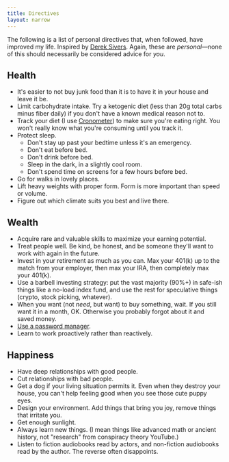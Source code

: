 ```yaml
---
title: Directives
layout: narrow
---
```


The following is a list of personal directives that, when followed, have improved my life. Inspired by [Derek Sivers](https://sive.rs/d1). Again, these are _personal_—none of this should necessarily be considered advice for _you_.

## Health

- It's easier to not buy junk food than it is to have it in your house and leave it be.
- Limit carbohydrate intake. Try a ketogenic diet (less than 20g total carbs minus fiber daily) if you don't have a known medical reason not to.
- Track your diet (I use [Cronometer](https://cronometer.com)) to make sure you're eating right. You won't really know what you're consuming until you track it.
- Protect sleep.
  - Don't stay up past your bedtime unless it's an emergency.
  - Don't eat before bed.
  - Don't drink before bed.
  - Sleep in the dark, in a slightly cool room.
  - Don't spend time on screens for a few hours before bed.
- Go for walks in lovely places.
- Lift heavy weights with proper form. Form is more important than speed or volume.
- Figure out which climate suits you best and live there.

## Wealth

- Acquire rare and valuable skills to maximize your earning potential.
- Treat people well. Be kind, be honest, and be someone they'll want to work with again in the future.
- Invest in your retirement as much as you can. Max your 401(k) up to the match from your employer, then max your IRA, then completely max your 401(k).
- Use a barbell investing strategy: put the vast majority (90%+) in safe-ish things like a no-load index fund, and use the rest for speculative things (crypto, stock picking, whatever).
- When you want (not _need_, but want) to buy something, wait. If you still want it in a month, OK. Otherwise you probably forgot about it and saved money.
- [Use a password manager](/technical-writing/all-about-passwords/).
- Learn to work proactively rather than reactively.

## Happiness

- Have deep relationships with good people.
- Cut relationships with bad people.
- Get a dog if your living situation permits it. Even when they destroy your house, you can't help feeling good when you see those cute puppy eyes.
- Design your environment. Add things that bring you joy, remove things that irritate you.
- Get enough sunlight.
- Always learn new things. (I mean things like advanced math or ancient history, not "research" from conspiracy theory YouTube.)
- Listen to fiction audiobooks read by actors, and non-fiction audiobooks read by the author. The reverse often disappoints.
